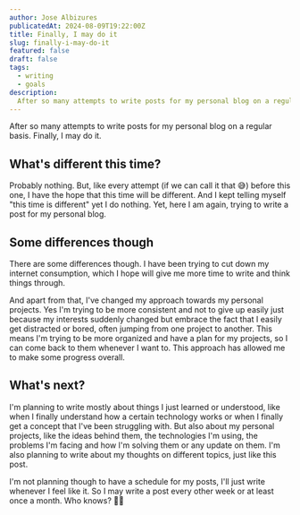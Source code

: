 ```yaml
---
author: Jose Albizures
publicatedAt: 2024-08-09T19:22:00Z
title: Finally, I may do it
slug: finally-i-may-do-it
featured: false
draft: false
tags:
  - writing
  - goals
description:
  After so many attempts to write posts for my personal blog on a regular basis, I finally may do it.
---
```


After so many attempts to write posts for my personal blog on a regular basis. Finally, I may do it.

## What's different this time?
Probably nothing. But, like every attempt (if we can call it that 😅) before this one, I have the hope that this time will be different. And I kept telling myself "this time is different" yet I do nothing. Yet, here I am again, trying to write a post for my personal blog.

## Some differences though
There are some differences though. I have been trying to cut down my internet consumption, which I hope will give me more time to write and think things through.

And apart from that, I've changed my approach towards my personal projects. Yes I'm trying to be more consistent and not to give up easily just because my interests suddenly changed but embrace the fact that I easily get distracted or bored, often jumping from one project to another. This means I'm trying to be more organized and have a plan for my projects, so I can come back to them whenever I want to. This approach has allowed me to make some progress overall.

## What's next?
I'm planning to write mostly about things I just learned or understood, like when I finally understand how a certain technology works or when I finally get a concept that I've been struggling with. But also about my personal projects, like the ideas behind them, the technologies I'm using, the problems I'm facing and how I'm solving them or any update on them. I'm also planning to write about my thoughts on different topics, just like this post.

I'm not planning though to have a schedule for my posts, I'll just write whenever I feel like it. So I may write a post every other week or at least once a month. Who knows? 🤷‍♂️
